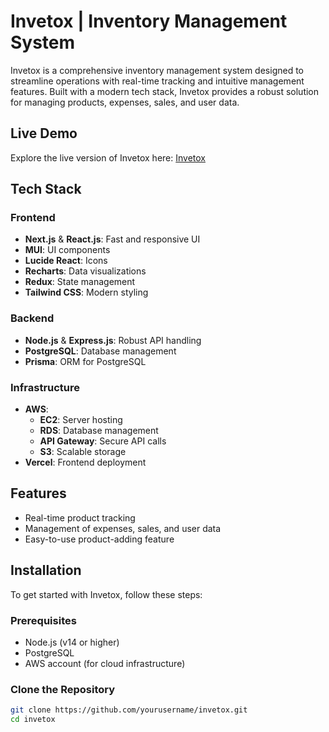 # Invetox | Inventory Management System

Invetox is a comprehensive inventory management system designed to streamline operations with real-time tracking and intuitive management features. Built with a modern tech stack, Invetox provides a robust solution for managing products, expenses, sales, and user data.

## Live Demo

Explore the live version of Invetox here: [Invetox](https://lnkd.in/g3bwaz67)

## Tech Stack

### Frontend

- **Next.js** & **React.js**: Fast and responsive UI
- **MUI**: UI components
- **Lucide React**: Icons
- **Recharts**: Data visualizations
- **Redux**: State management
- **Tailwind CSS**: Modern styling

### Backend

- **Node.js** & **Express.js**: Robust API handling
- **PostgreSQL**: Database management
- **Prisma**: ORM for PostgreSQL

### Infrastructure

- **AWS**:
  - **EC2**: Server hosting
  - **RDS**: Database management
  - **API Gateway**: Secure API calls
  - **S3**: Scalable storage
- **Vercel**: Frontend deployment

## Features

- Real-time product tracking
- Management of expenses, sales, and user data
- Easy-to-use product-adding feature

## Installation

To get started with Invetox, follow these steps:

### Prerequisites

- Node.js (v14 or higher)
- PostgreSQL
- AWS account (for cloud infrastructure)

### Clone the Repository

```bash
git clone https://github.com/yourusername/invetox.git
cd invetox
```
